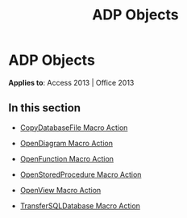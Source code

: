 ﻿---
title: ADP Objects
TOCTitle: ADP Objects
ms:assetid: 0a0a71fe-b1b0-4679-b2e6-0f7422b97983
ms:mtpsurl: https://msdn.microsoft.com/library/Dn123635(v=office.15)
ms:contentKeyID: 52071277
ms.date: 09/18/2015
mtps_version: v=office.15
---

# ADP Objects


**Applies to**: Access 2013 | Office 2013

## In this section

  - [CopyDatabaseFile Macro Action](copydatabasefile-macro-action.md)

  - [OpenDiagram Macro Action](opendiagram-macro-action.md)

  - [OpenFunction Macro Action](openfunction-macro-action.md)

  - [OpenStoredProcedure Macro Action](openstoredprocedure-macro-action.md)

  - [OpenView Macro Action](openview-macro-action.md)

  - [TransferSQLDatabase Macro Action](transfersqldatabase-macro-action.md)

